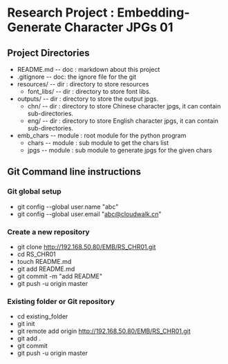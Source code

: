 # Research Project : Embedding-Generate Character JPGs 01

## Project Directories

* README.md -- doc : markdown about this project
* .gitignore -- doc: the ignore file for the git
* resources/ -- dir : directory to store resources
  + font_libs/ -- dir : directory to store font libs.
* outputs/ -- dir : directory to store the output jpgs.
  + chn/ -- dir : directory to store Chinese character jpgs, it can contain sub-directories.
  + eng/ -- dir : directory to store English character jpgs, it can contain sub-directories.
* emb_chars -- module : root module for the python program
  + chars -- module : sub module to get the chars list
  + jpgs -- module : sub module to generate jpgs for the given chars

## Git Command line instructions

### Git global setup

* git config --global user.name "abc"
* git config --global user.email "abc@cloudwalk.cn"

### Create a new repository

* git clone http://192.168.50.80/EMB/RS_CHR01.git
* cd RS_CHR01
* touch README.md
* git add README.md
* git commit -m "add README"
* git push -u origin master

### Existing folder or Git repository

* cd existing_folder
* git init
* git remote add origin http://192.168.50.80/EMB/RS_CHR01.git
* git add .
* git commit
* git push -u origin master